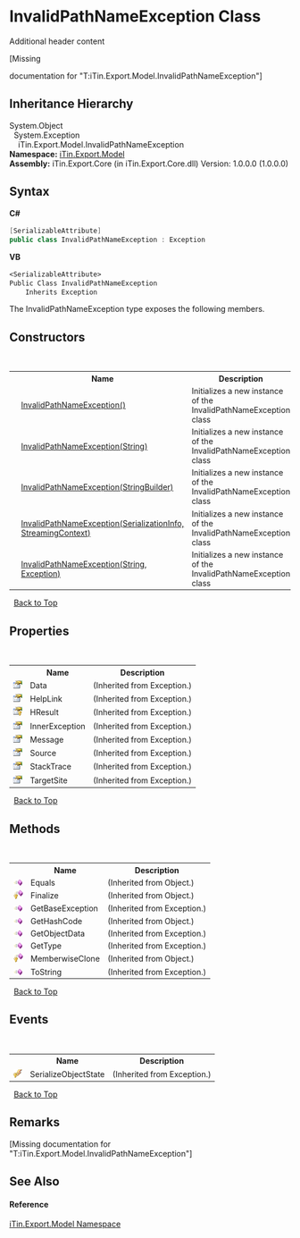 # InvalidPathNameException Class
Additional header content 

\[Missing <summary> documentation for "T:iTin.Export.Model.InvalidPathNameException"\]


## Inheritance Hierarchy
System.Object<br />&nbsp;&nbsp;System.Exception<br />&nbsp;&nbsp;&nbsp;&nbsp;iTin.Export.Model.InvalidPathNameException<br />
**Namespace:**&nbsp;<a href="ef57ffcc-e95e-b212-5a46-9aa6f5a3511f">iTin.Export.Model</a><br />**Assembly:**&nbsp;iTin.Export.Core (in iTin.Export.Core.dll) Version: 1.0.0.0 (1.0.0.0)

## Syntax

**C#**<br />
``` C#
[SerializableAttribute]
public class InvalidPathNameException : Exception
```

**VB**<br />
``` VB
<SerializableAttribute>
Public Class InvalidPathNameException
	Inherits Exception
```

The InvalidPathNameException type exposes the following members.


## Constructors
&nbsp;<table><tr><th></th><th>Name</th><th>Description</th></tr><tr><td>![Public method](media/pubmethod.gif "Public method")</td><td><a href="37d76037-ca30-7392-9beb-dd7b0570314d">InvalidPathNameException()</a></td><td>
Initializes a new instance of the InvalidPathNameException class</td></tr><tr><td>![Public method](media/pubmethod.gif "Public method")</td><td><a href="db0be4a6-f097-943f-c3c6-8749fc61f11d">InvalidPathNameException(String)</a></td><td>
Initializes a new instance of the InvalidPathNameException class</td></tr><tr><td>![Public method](media/pubmethod.gif "Public method")</td><td><a href="77cb2e71-9922-f053-4217-643ce8cc6d7a">InvalidPathNameException(StringBuilder)</a></td><td>
Initializes a new instance of the InvalidPathNameException class</td></tr><tr><td>![Protected method](media/protmethod.gif "Protected method")</td><td><a href="e8c0ee67-3d90-e4be-ad91-e3badd7846b6">InvalidPathNameException(SerializationInfo, StreamingContext)</a></td><td>
Initializes a new instance of the InvalidPathNameException class</td></tr><tr><td>![Public method](media/pubmethod.gif "Public method")</td><td><a href="a2b005c2-4354-1176-06cb-51144bf5d4c4">InvalidPathNameException(String, Exception)</a></td><td>
Initializes a new instance of the InvalidPathNameException class</td></tr></table>&nbsp;
<a href="#invalidpathnameexception-class">Back to Top</a>

## Properties
&nbsp;<table><tr><th></th><th>Name</th><th>Description</th></tr><tr><td>![Public property](media/pubproperty.gif "Public property")</td><td>Data</td><td> (Inherited from Exception.)</td></tr><tr><td>![Public property](media/pubproperty.gif "Public property")</td><td>HelpLink</td><td> (Inherited from Exception.)</td></tr><tr><td>![Protected property](media/protproperty.gif "Protected property")</td><td>HResult</td><td> (Inherited from Exception.)</td></tr><tr><td>![Public property](media/pubproperty.gif "Public property")</td><td>InnerException</td><td> (Inherited from Exception.)</td></tr><tr><td>![Public property](media/pubproperty.gif "Public property")</td><td>Message</td><td> (Inherited from Exception.)</td></tr><tr><td>![Public property](media/pubproperty.gif "Public property")</td><td>Source</td><td> (Inherited from Exception.)</td></tr><tr><td>![Public property](media/pubproperty.gif "Public property")</td><td>StackTrace</td><td> (Inherited from Exception.)</td></tr><tr><td>![Public property](media/pubproperty.gif "Public property")</td><td>TargetSite</td><td> (Inherited from Exception.)</td></tr></table>&nbsp;
<a href="#invalidpathnameexception-class">Back to Top</a>

## Methods
&nbsp;<table><tr><th></th><th>Name</th><th>Description</th></tr><tr><td>![Public method](media/pubmethod.gif "Public method")</td><td>Equals</td><td> (Inherited from Object.)</td></tr><tr><td>![Protected method](media/protmethod.gif "Protected method")</td><td>Finalize</td><td> (Inherited from Object.)</td></tr><tr><td>![Public method](media/pubmethod.gif "Public method")</td><td>GetBaseException</td><td> (Inherited from Exception.)</td></tr><tr><td>![Public method](media/pubmethod.gif "Public method")</td><td>GetHashCode</td><td> (Inherited from Object.)</td></tr><tr><td>![Public method](media/pubmethod.gif "Public method")</td><td>GetObjectData</td><td> (Inherited from Exception.)</td></tr><tr><td>![Public method](media/pubmethod.gif "Public method")</td><td>GetType</td><td> (Inherited from Exception.)</td></tr><tr><td>![Protected method](media/protmethod.gif "Protected method")</td><td>MemberwiseClone</td><td> (Inherited from Object.)</td></tr><tr><td>![Public method](media/pubmethod.gif "Public method")</td><td>ToString</td><td> (Inherited from Exception.)</td></tr></table>&nbsp;
<a href="#invalidpathnameexception-class">Back to Top</a>

## Events
&nbsp;<table><tr><th></th><th>Name</th><th>Description</th></tr><tr><td>![Protected event](media/protevent.gif "Protected event")</td><td>SerializeObjectState</td><td> (Inherited from Exception.)</td></tr></table>&nbsp;
<a href="#invalidpathnameexception-class">Back to Top</a>

## Remarks
\[Missing <remarks> documentation for "T:iTin.Export.Model.InvalidPathNameException"\]

## See Also


#### Reference
<a href="ef57ffcc-e95e-b212-5a46-9aa6f5a3511f">iTin.Export.Model Namespace</a><br />
